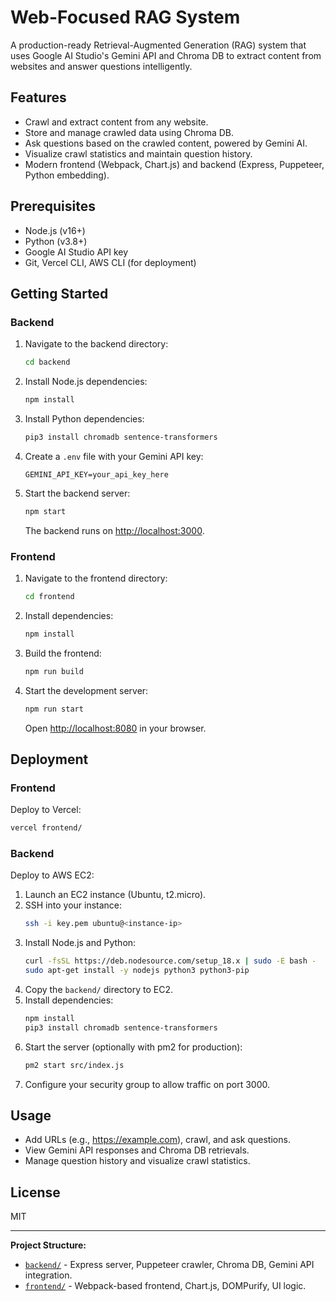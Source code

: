 # Web-Focused RAG System

A production-ready Retrieval-Augmented Generation (RAG) system that uses Google AI Studio's Gemini API and Chroma DB to extract content from websites and answer questions intelligently.

## Features

- Crawl and extract content from any website.
- Store and manage crawled data using Chroma DB.
- Ask questions based on the crawled content, powered by Gemini AI.
- Visualize crawl statistics and maintain question history.
- Modern frontend (Webpack, Chart.js) and backend (Express, Puppeteer, Python embedding).

## Prerequisites

- Node.js (v16+)
- Python (v3.8+)
- Google AI Studio API key
- Git, Vercel CLI, AWS CLI (for deployment)

## Getting Started

### Backend

1. Navigate to the backend directory:
    ```sh
    cd backend
    ```
2. Install Node.js dependencies:
    ```sh
    npm install
    ```
3. Install Python dependencies:
    ```sh
    pip3 install chromadb sentence-transformers
    ```
4. Create a `.env` file with your Gemini API key:
    ```
    GEMINI_API_KEY=your_api_key_here
    ```
5. Start the backend server:
    ```sh
    npm start
    ```
   The backend runs on [http://localhost:3000](http://localhost:3000).

### Frontend

1. Navigate to the frontend directory:
    ```sh
    cd frontend
    ```
2. Install dependencies:
    ```sh
    npm install
    ```
3. Build the frontend:
    ```sh
    npm run build
    ```
4. Start the development server:
    ```sh
    npm run start
    ```
   Open [http://localhost:8080](http://localhost:8080) in your browser.

## Deployment

### Frontend

Deploy to Vercel:
```sh
vercel frontend/
```

### Backend

Deploy to AWS EC2:

1. Launch an EC2 instance (Ubuntu, t2.micro).
2. SSH into your instance:
    ```sh
    ssh -i key.pem ubuntu@<instance-ip>
    ```
3. Install Node.js and Python:
    ```sh
    curl -fsSL https://deb.nodesource.com/setup_18.x | sudo -E bash -
    sudo apt-get install -y nodejs python3 python3-pip
    ```
4. Copy the `backend/` directory to EC2.
5. Install dependencies:
    ```sh
    npm install
    pip3 install chromadb sentence-transformers
    ```
6. Start the server (optionally with pm2 for production):
    ```sh
    pm2 start src/index.js
    ```
7. Configure your security group to allow traffic on port 3000.

## Usage

- Add URLs (e.g., https://example.com), crawl, and ask questions.
- View Gemini API responses and Chroma DB retrievals.
- Manage question history and visualize crawl statistics.

## License

MIT

---

**Project Structure:**

- [`backend/`](backend/) - Express server, Puppeteer crawler, Chroma DB, Gemini API integration.
- [`frontend/`](frontend/) - Webpack-based frontend, Chart.js, DOMPurify, UI logic.